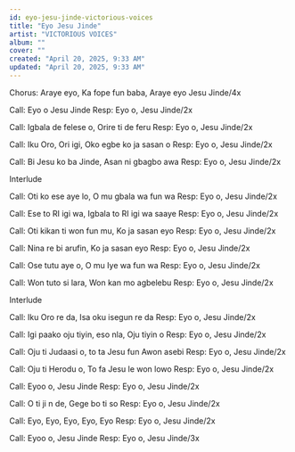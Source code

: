 ```yaml
---
id: eyo-jesu-jinde-victorious-voices
title: "Eyo Jesu Jinde"
artist: "VICTORIOUS VOICES"
album: ""
cover: ""
created: "April 20, 2025, 9:33 AM"
updated: "April 20, 2025, 9:33 AM"
---
```




Chorus: Araye eyo, Ka fope fun baba, Araye eyo Jesu Jinde/4x

Call: Eyo o Jesu Jinde
Resp: Eyo o, Jesu Jinde/2x

Call: Igbala de felese o, Orire ti de feru
Resp: Eyo o, Jesu Jinde/2x

Call: Iku Oro, Ori igi, Oko egbe ko ja sasan o
Resp: Eyo o, Jesu Jinde/2x

Call: Bi Jesu ko ba Jinde, Asan ni gbagbo awa
Resp: Eyo o, Jesu Jinde/2x

Interlude

Call: Oti ko ese aye lo, O mu gbala wa fun wa
Resp: Eyo o, Jesu Jinde/2x

Call: Ese to RI igi wa, Igbala to RI igi wa saaye
Resp: Eyo o, Jesu Jinde/2x

Call: Oti kikan ti won fun mu, Ko ja sasan eyo
Resp: Eyo o, Jesu Jinde/2x

Call: Nina re bi arufin, Ko ja sasan eyo
Resp: Eyo o, Jesu Jinde/2x

Call: Ose tutu aye o, O mu Iye wa fun wa
Resp: Eyo o, Jesu Jinde/2x

Call: Won tuto si lara, Won kan mo agbelebu
Resp: Eyo o, Jesu Jinde/2x

Interlude

Call: Iku Oro re da, Isa oku isegun re da
Resp: Eyo o, Jesu Jinde/2x

Call: Igi paako oju tiyin, eso nla, Oju tiyin o
Resp: Eyo o, Jesu Jinde/2x

Call: Oju ti Judaasi o, to ta Jesu fun Awon asebi
Resp: Eyo o, Jesu Jinde/2x

Call: Oju ti Herodu o, To fa Jesu le won lowo
Resp: Eyo o, Jesu Jinde/2x

Call: Eyoo o, Jesu Jinde
Resp: Eyo o, Jesu Jinde/2x

Call: O ti ji n de, Gege bo ti so
Resp: Eyo o, Jesu Jinde/2x

Call: Eyo, Eyo, Eyo, Eyo, Eyo
Resp: Eyo o, Jesu Jinde/2x

Call: Eyoo o, Jesu Jinde
Resp: Eyo o, Jesu Jinde/3x